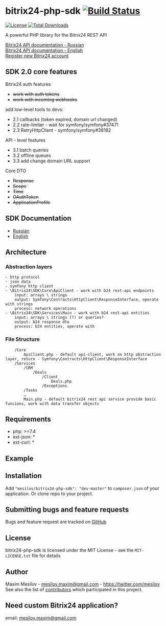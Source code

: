 bitrix24-php-sdk [![Build Status](https://travis-ci.org/mesilov/bitrix24-php-sdk.svg?branch=master)](https://travis-ci.org/mesilov/bitrix24-php-sdk)
================
[![License](https://poser.pugx.org/mesilov/bitrix24-php-sdk/license.svg)](https://packagist.org/packages/mesilov/bitrix24-php-sdk) [![Total Downloads](https://poser.pugx.org/mesilov/bitrix24-php-sdk/downloads.svg)](https://packagist.org/packages/mesilov/bitrix24-php-sdk)

A powerful PHP library for the Bitrix24 REST API

[Bitrix24 API documentation - Russian](http://dev.1c-bitrix.ru/rest_help/)<br />
[Bitrix24 API documentation - English](https://training.bitrix24.com/rest_help/)<br />
[Register new Bitrix24 account](https://www.bitrix24.ru/create.php?p=255670)<br />


## SDK 2.0 core features

Bitrix24 auth features 
- ~~work with auth tokens~~
- ~~work with incoming webhooks~~

add low-level tools to devs:
- 2.1 callbacks (token expired, domain url changed)
- 2.2 rate-limiter - wait for symfony/symfony#37471
- 2.3 RetryHttpClient - symfony/symfony#38182

API - level features
- 3.1 batch queries
- 3.2 offline queues
- 3.3 add change domain URL support

Core DTO
- ~~Response~~
- ~~Scope~~
- ~~Time~~
- ~~OAuthToken~~
- ~~ApplicationProfile~~

## SDK Documentation
- [Russian](/docs/RU/documentation.md)
- [English](/docs/EN/documentation.md)

## Architecture

### Abstraction layers
```
- http protocol
- json data
- symfony http client
- \Bitrix24\SDK\Core\ApiClient - work with b24 rest-api endpoints
    input: arrays \ strings
    output: Symfony\Contracts\HttpClient\ResponseInterface, operate with strings
    process: network operations 
- \Bitrix24\SDK\Services\Main - work with b24 rest-api entities
    input: arrays \ strings (?) or queries?
    output: b24 response dto
    process: b24 entities, operate with  
```




### File Structure
```
    /Core
        ApiClient.php - default api-client, work on http abstraction layer, return - Symfony\Contracts\HttpClient\ResponseInterface
    /Services
        /CRM
            /Deals
                /Client
                    Deals.php
                /Exceptions
        /Tasks
        … 
        Main.php - default bitrix24 rest api service provide basic funcions, work with data transfer objects
```

## Requirements
- php: >=7.4
- ext-json: *
- ext-curl: * 

## Example ##
## Installation ##
Add `"mesilov/bitrix24-php-sdk": "dev-master"` to `composer.json` of your application. Or clone repo to your project.

## Submitting bugs and feature requests

Bugs and feature request are tracked on [GitHub](https://github.com/mesilov/bitrix24-php-sdk/issues)

## License

bitrix24-php-sdk is licensed under the MIT License - see the `MIT-LICENSE.txt` file for details

## Author

Maxim Mesilov - <mesilov.maxim@gmail.com> - <https://twitter.com/mesilov><br />
See also the list of [contributors](https://github.com/mesilov/bitrix24-php-sdk/graphs/contributors) which participated in this project.

## Need custom Bitrix24 application? ##
email: <mesilov.maxim@gmail.com>
